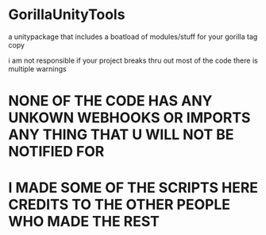 # GorillaUnityTools
a unitypackage that includes a boatload of modules/stuff for your gorilla tag copy

i am not responsible if your project breaks thru out most of the code there is multiple warnings

# NONE OF THE CODE HAS ANY UNKOWN WEBHOOKS OR IMPORTS ANY THING THAT U WILL NOT BE NOTIFIED FOR

# I MADE SOME OF THE SCRIPTS HERE CREDITS TO THE OTHER PEOPLE WHO MADE THE REST

